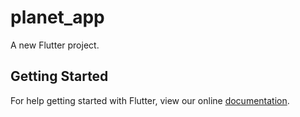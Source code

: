 # planet_app

A new Flutter project.

## Getting Started

For help getting started with Flutter, view our online
[documentation](https://flutter.io/).
